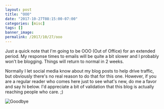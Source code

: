 ```yaml
---
layout: post
title: "OOO"
date: "2017-10-27T08:15:00-07:00"
categories: [misc]
tags: []
banner_image: 
permalink: /2017/10/27/ooo
---
```


Just a quick note that I'm going to be OOO (Out of Office) for an extended period. My response times to emails will be quite a bit slower and I probably won't be blogging. Things will return to normal in 2 weeks. 

Normally I let social media know about my blog posts to help drive traffic, but obviously there's no real reason to do that for this one. However, if you are a regular reader who comes here just to see what's new, do me a favor and say hi below. I'd appreciate a bit of validation that this blog is actually reaching people who care. ;)

![Goodbye](https://static.raymondcamden.com/images/2017/10/waving-cat-goodbye.gif)